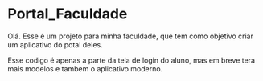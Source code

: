# Portal_Faculdade

Olá. Esse é um projeto para minha faculdade, que tem como objetivo criar um aplicativo do potal deles.

Esse codigo é apenas a parte da tela de login do aluno, mas em breve tera mais modelos e tambem o aplicativo moderno.

